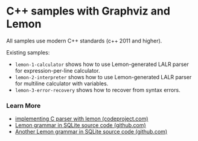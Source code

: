 # C++ samples with Graphviz and Lemon

All samples use modern C++ standards (c++ 2011 and higher).

Existing samples:

* `lemon-1-calculator` shows how to use Lemon-generated LALR parser for expression-per-line calculator.
* `lemon-2-interpreter` shows how to use Lemon-generated LALR parser for multiline calculator with variables.
* `lemon-3-error-recovery` shows how to recover from syntax errors.

### Learn More

- [implementing C parser with lemon (codeproject.com)](http://www.codeproject.com/Articles/1056460/Generating-a-High-Speed-Parser-Part-Lemon)
- [Lemon grammar in SQLite source code (github.com)](https://github.com/mackyle/sqlite/blob/master/src/parse.y)
- [Another Lemon grammar in SQLite source code (github.com)](https://github.com/mackyle/sqlite/blob/master/ext/fts5/fts5parse.y)